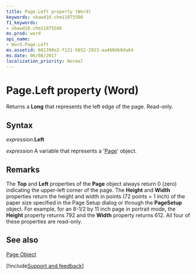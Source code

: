```yaml
---
title: Page.Left property (Word)
keywords: vbawd10.chm11075586
f1_keywords:
- vbawd10.chm11075586
ms.prod: word
api_name:
- Word.Page.Left
ms.assetid: 681390e2-f121-5652-2923-aa460db0da64
ms.date: 06/08/2017
localization_priority: Normal
---
```



# Page.Left property (Word)

Returns a  **Long** that represents the left edge of the page. Read-only.


## Syntax

_expression_.**Left**

_expression_ A variable that represents a '[Page](Word.Page.md)' object.


## Remarks

The  **Top** and **Left** properties of the **Page** object always return 0 (zero) indicating the upper-left corner of the page. The **Height** and **Width** properties return the height and width in points (72 points = 1 inch) of the paper size specified in the Page Setup dialog or through the **PageSetup** object. For example, for an 8-1/2 by 11 inch page in portrait mode, the **Height** property returns 792 and the **Width** property returns 612. All four of these properties are read-only.


## See also


[Page Object](Word.Page.md)

[!include[Support and feedback](~/includes/feedback-boilerplate.md)]